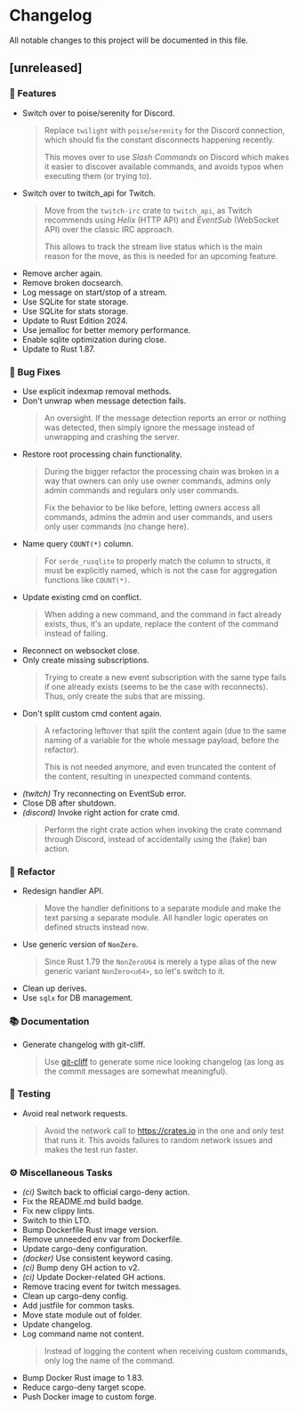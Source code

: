 # Changelog

All notable changes to this project will be documented in this file.

<!-- markdownlint-disable no-trailing-spaces -->

## [unreleased]

### 🚀 Features

- Switch over to poise/serenity for Discord.
  > Replace `twilight` with `poise`/`serenity` for the Discord connection,
  > which should fix the constant disconnects happening recently.
  > 
  > This moves over to use _Slash Commands_ on Discord which makes it easier
  > to discover available commands, and avoids typos when executing them (or
  > trying to).
- Switch over to twitch_api for Twitch.
  > Move from the `twitch-irc` crate to `twitch_api`, as Twitch recommends
  > using _Helix_ (HTTP API) and _EventSub_ (WebSocket API) over the classic
  > IRC approach.
  > 
  > This allows to track the stream live status which is the main reason for
  > the move, as this is needed for an upcoming feature.
- Remove archer again.
- Remove broken docsearch.
- Log message on start/stop of a stream.
- Use SQLite for state storage.
- Use SQLite for stats storage.
- Update to Rust Edition 2024.
- Use jemalloc for better memory performance.
- Enable sqlite optimization during close.
- Update to Rust 1.87.

### 🐛 Bug Fixes

- Use explicit indexmap removal methods.
- Don't unwrap when message detection fails.
  > An oversight. If the message detection reports an error or nothing was
  > detected, then simply ignore the message instead of unwrapping and
  > crashing the server.
- Restore root processing chain functionality.
  > During the bigger refactor the processing chain was broken in a way that
  > owners can only use owner commands, admins only admin commands and
  > regulars only user commands.
  > 
  > Fix the behavior to be like before, letting owners access all commands,
  > admins the admin and user commands, and users only user commands (no
  > change here).
- Name query `COUNT(*)` column.
  > For `serde_rusqlite` to properly match the column to structs, it must be
  > explicitly named, which is not the case for aggregation functions like
  > `COUNT(*)`.
- Update existing cmd on conflict.
  > When adding a new command, and the command in fact already exists, thus,
  > it's an update, replace the content of the command instead of failing.
- Reconnect on websocket close.
- Only create missing subscriptions.
  > Trying to create a new event subscription with the same type fails if
  > one already exists (seems to be the case with reconnects). Thus, only
  > create the subs that are missing.
- Don't split custom cmd content again.
  > A refactoring leftover that split the content again (due to the same
  > naming of a variable for the whole message payload, before the
  > refactor).
  > 
  > This is not needed anymore, and even truncated the content of the
  > content, resulting in unexpected command contents.
- *(twitch)* Try reconnecting on EventSub error.
- Close DB after shutdown.
- *(discord)* Invoke right action for crate cmd.
  > Perform the right crate action when invoking the crate command through
  > Discord, instead of accidentally using the (fake) ban action.

### 🚜 Refactor

- Redesign handler API.
  > Move the handler definitions to a separate module and make the text
  > parsing a separate module. All handler logic operates on defined structs
  > instead now.
- Use generic version of `NonZero`.
  > Since Rust 1.79 the `NonZeroU64` is merely a type alias of the new
  > generic variant `NonZero<u64>`, so let's switch to it.
- Clean up derives.
- Use `sqlx` for DB management.

### 📚 Documentation

- Generate changelog with git-cliff.
  > Use [git-cliff](https://git-cliff.org) to generate some nice looking
  > changelog (as long as the commit messages are somewhat meaningful).

### 🧪 Testing

- Avoid real network requests.
  > Avoid the network call to <https://crates.io> in the one and only test
  > that runs it. This avoids failures to random network issues and makes
  > the test run faster.

### ⚙️ Miscellaneous Tasks

- *(ci)* Switch back to official cargo-deny action.
- Fix the README.md build badge.
- Fix new clippy lints.
- Switch to thin LTO.
- Bump Dockerfile Rust image version.
- Remove unneeded env var from Dockerfile.
- Update cargo-deny configuration.
- *(docker)* Use consistent keyword casing.
- *(ci)* Bump deny GH action to v2.
- *(ci)* Update Docker-related GH actions.
- Remove tracing event for twitch messages.
- Clean up cargo-deny config.
- Add justfile for common tasks.
- Move state module out of folder.
- Update changelog.
- Log command name not content.
  > Instead of logging the content when receiving custom commands, only log
  > the name of the command.
- Bump Docker Rust image to 1.83.
- Reduce cargo-deny target scope.
- Push Docker image to custom forge.

<!-- generated by git-cliff -->
